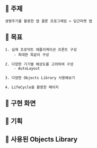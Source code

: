 ## 📌 주제
    생명주기를 활용한 앱 클론 프로그래밍 ➡️ 당근마켓 앱
    
## 📌 목표

    1. 실제 프로덕트 애플리케이션 프론트 구성
        - 최대한 똑같이 구성
        
    2. 다양한 기기별 해상도를 고려하여 구성
        - AutoLayout
        
    3. 다양한 Objects Library 사용해보기
    
    4. LifeCycle을 활용한 페이지   
    
    
## 📌 구현 화면


## 📌 기획 


## 📌 사용된 Objects Library

